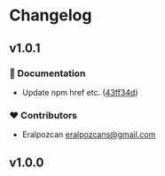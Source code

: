 # Changelog


## v1.0.1


### 📖 Documentation

- Update npm href etc. ([43ff34d](https://github.com/eralpozcan/nuxt-http-status/commit/43ff34d))

### ❤️ Contributors

- Eralpozcan <eralpozcans@gmail.com>

## v1.0.0

